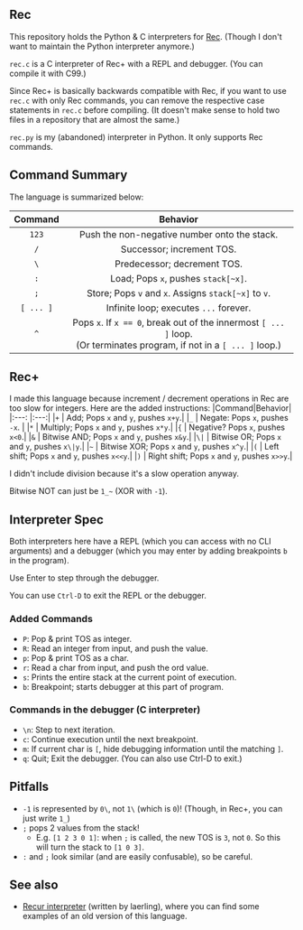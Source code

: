 ## Rec
This repository holds the Python & C interpreters for [Rec](https://esolangs.org/wiki/Rec). (Though I don't want to maintain the Python interpreter anymore.)

`rec.c` is a C interpreter of Rec+ with a REPL and debugger. (You can compile it with C99.)

Since Rec+ is basically backwards compatible with Rec, if you want to use `rec.c` with only Rec commands, you can remove the respective case statements in `rec.c` before compiling. (It doesn't make sense to hold two files in a repository that are almost the same.)

`rec.py` is my (abandoned) interpreter in Python. It only supports Rec commands.

## Command Summary
The language is summarized below:

|Command|Behavior|
|:--:| :--:|
|`123`| Push the non-negative number onto the stack.|
|`/`| Successor; increment TOS. |
|`\`| Predecessor; decrement TOS.|
|`:`| Load; Pops `x`, pushes `stack[~x]`. |
|`;`| Store; Pops `v` and `x`. Assigns `stack[~x]` to `v`.|
|`[ ... ]`| Infinite loop; executes <code>...</code> forever. |
|`^`| Pops `x`. If `x == 0`, break out of the innermost `[ ... ]` loop. <br>(Or terminates program, if not in a `[ ... ]` loop.) |

## Rec+
I made this language because increment / decrement operations in Rec are too slow for integers. Here are the added instructions:
|Command|Behavior|
|:---:  |:---:|
|`+`    | Add; Pops `x` and `y`, pushes `x+y`.|
|`_`    | Negate: Pops `x`, pushes `-x`. |
|`*`    | Multiply; Pops `x` and `y`, pushes `x*y`.|
|`{`    | Negative? Pops `x`, pushes `x<0`.|
|`&`    | Bitwise AND; Pops `x` and `y`, pushes `x&y`.|
|`\|`    | Bitwise OR; Pops `x` and `y`, pushes `x\|y`.|
|`~`    | Bitwise XOR; Pops `x` and `y`, pushes `x^y`.|
|`(`    | Left shift; Pops `x` and `y`, pushes `x<<y`.|
|`)`    | Right shift; Pops `x` and `y`, pushes `x>>y`.|

I didn't include division because it's a slow operation anyway.

Bitwise NOT can just be `1_~` (XOR with `-1`).

## Interpreter Spec
Both interpreters here have a REPL (which you can access with no CLI arguments) and a debugger (which you may enter by adding breakpoints `b` in the program).

Use Enter to step through the debugger.

You can use <code>Ctrl-D</code> to exit the REPL or the debugger.

### Added Commands
* `P`: Pop & print TOS as integer.
* `R`: Read an integer from input, and push the value.
* `p`: Pop & print TOS as a char.
* `r`: Read a char from input, and push the ord value.
* `s`: Prints the entire stack at the current point of execution.
* `b`: Breakpoint; starts debugger at this part of program.

### Commands in the debugger (C interpreter)
* `\n`: Step to next iteration.
* `c`: Continue execution until the next breakpoint.
* `m`: If current char is `[`, hide debugging information until the matching `]`.
* `q`: Quit; Exit the debugger. (You can also use Ctrl-D to exit.)

## Pitfalls
* `-1` is represented by `0\`, not `1\` (which is `0`)! (Though, in Rec+, you can just write `1_`)
* `;` pops 2 values from the stack!
  * E.g. `[1 2 3 0 1]`: when `;` is called, the new TOS is `3`, not `0`. So this will turn the stack to `[1 0 3]`.
* `:` and `;` look similar (and are easily confusable), so be careful.

## See also
* [Recur interpreter](https://github.com/laerling/recur/) (written by laerling), where you can find some examples of an old version of this language.
